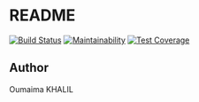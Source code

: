 # README

[![Build Status](https://travis-ci.org/Oumaimakhalil/Backend.svg?branch=master)](https://travis-ci.org/Oumaimakhalil/Backend)
[![Maintainability](https://api.codeclimate.com/v1/badges/2a91d49b258ad14a7bd5/maintainability)](https://codeclimate.com/github/Oumaimakhalil/Backend/maintainability)
[![Test Coverage](https://api.codeclimate.com/v1/badges/2a91d49b258ad14a7bd5/test_coverage)](https://codeclimate.com/github/Oumaimakhalil/Backend/test_coverage)

## Author

Oumaima KHALIL